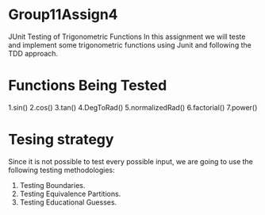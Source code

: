 # Group11Assign4
JUnit Testing of Trigonometric Functions
In this assignment we will teste and implement some trigonometric functions using Junit and following the TDD approach.

# Functions Being Tested
1.sin()
2.cos()
3.tan()
4.DegToRad()
5.normalizedRad()
6.factorial()
7.power()

# Tesing strategy
Since it is not possible to test every possible input, we are going to use the following testing methodologies: 
1. Testing Boundaries.
2. Testing Equivalence Partitions.
3. Testing Educational Guesses.
